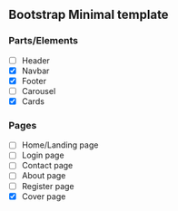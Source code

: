 ## Bootstrap Minimal template

### Parts/Elements

- [ ] Header
- [x] Navbar
- [x] Footer
- [ ] Carousel
- [x] Cards

### Pages

- [ ] Home/Landing page
- [ ] Login page
- [ ] Contact page
- [ ] About page
- [ ] Register page
- [x] Cover page
